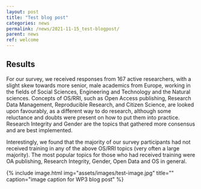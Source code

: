 ```yaml
---
layout: post
title: "Test blog post"
categories: news
permalink: /news/2021-11-15_test-blogpost/
parent: news
ref: welcome
---
```


## Results
For our survey, we received responses from 167 active researchers, with a slight skew towards more senior, male academics from Europe, working in the fields of Social Sciences, Engineering and Technology and the Natural sciences. Concepts of OS/RRI, such as Open Access publishing, Research Data Management, Reproducible Research, and Citizen Science, are looked upon favourably, as a different way to do research, although some reluctance and doubts were present on how to put them into practice. Research Integrity and Gender are the topics that gathered more consensus and are best implemented.

Interestingly, we found that the majority of our survey participants had not received training in any of the above OS/RRI topics (very often a large majority). The most popular topics for those who had received training were OA publishing, Research Integrity, Gender, Open Data and OS in general. 

{% include image.html img="assets/images/test-image.jpg" title="" caption="image caption for WP3 blog post" %}
